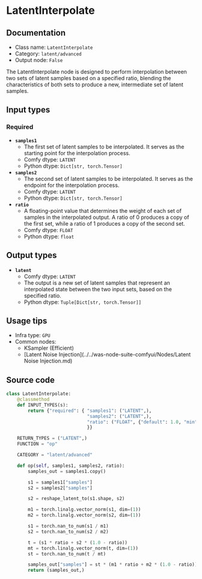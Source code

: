 # LatentInterpolate
## Documentation
- Class name: `LatentInterpolate`
- Category: `latent/advanced`
- Output node: `False`

The LatentInterpolate node is designed to perform interpolation between two sets of latent samples based on a specified ratio, blending the characteristics of both sets to produce a new, intermediate set of latent samples.
## Input types
### Required
- **`samples1`**
    - The first set of latent samples to be interpolated. It serves as the starting point for the interpolation process.
    - Comfy dtype: `LATENT`
    - Python dtype: `Dict[str, torch.Tensor]`
- **`samples2`**
    - The second set of latent samples to be interpolated. It serves as the endpoint for the interpolation process.
    - Comfy dtype: `LATENT`
    - Python dtype: `Dict[str, torch.Tensor]`
- **`ratio`**
    - A floating-point value that determines the weight of each set of samples in the interpolated output. A ratio of 0 produces a copy of the first set, while a ratio of 1 produces a copy of the second set.
    - Comfy dtype: `FLOAT`
    - Python dtype: `float`
## Output types
- **`latent`**
    - Comfy dtype: `LATENT`
    - The output is a new set of latent samples that represent an interpolated state between the two input sets, based on the specified ratio.
    - Python dtype: `Tuple[Dict[str, torch.Tensor]]`
## Usage tips
- Infra type: `GPU`
- Common nodes:
    - KSampler (Efficient)
    - [Latent Noise Injection](../../was-node-suite-comfyui/Nodes/Latent Noise Injection.md)



## Source code
```python
class LatentInterpolate:
    @classmethod
    def INPUT_TYPES(s):
        return {"required": { "samples1": ("LATENT",),
                              "samples2": ("LATENT",),
                              "ratio": ("FLOAT", {"default": 1.0, "min": 0.0, "max": 1.0, "step": 0.01}),
                              }}

    RETURN_TYPES = ("LATENT",)
    FUNCTION = "op"

    CATEGORY = "latent/advanced"

    def op(self, samples1, samples2, ratio):
        samples_out = samples1.copy()

        s1 = samples1["samples"]
        s2 = samples2["samples"]

        s2 = reshape_latent_to(s1.shape, s2)

        m1 = torch.linalg.vector_norm(s1, dim=(1))
        m2 = torch.linalg.vector_norm(s2, dim=(1))

        s1 = torch.nan_to_num(s1 / m1)
        s2 = torch.nan_to_num(s2 / m2)

        t = (s1 * ratio + s2 * (1.0 - ratio))
        mt = torch.linalg.vector_norm(t, dim=(1))
        st = torch.nan_to_num(t / mt)

        samples_out["samples"] = st * (m1 * ratio + m2 * (1.0 - ratio))
        return (samples_out,)

```
